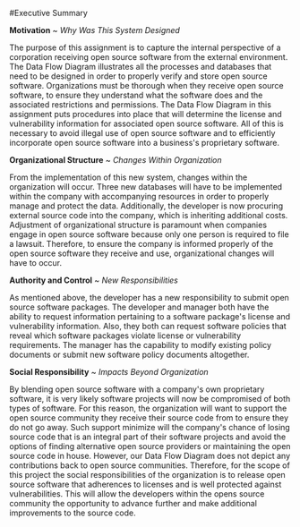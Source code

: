 
#Executive Summary 

 
**Motivation** ~ *Why Was This System Designed*

The purpose of this assignment is to capture the internal perspective of a corporation receiving open source software from the external environment.  The Data Flow Diagram illustrates all the processes and databases that need to be designed in order to properly verify and store open source software.  Organizations must be thorough when they receive open source software, to ensure they understand what the software does and the associated restrictions and permissions.  The Data Flow Diagram in this assignment puts procedures into place that will determine the license and vulnerability information for associated open source software.  All of this is necessary to avoid illegal use of open source software and to efficiently incorporate open source software into a business's proprietary software.

**Organizational Structure** ~ *Changes Within Organization*

From the implementation of this new system, changes within the organization will occur. Three new databases will have to be implemented within the company with accompanying resources in order to properly manage and protect the data. Additionally, the developer is now procuring external source code into the company, which is inheriting additional costs. Adjustment of organizational structure is paramount when companies engage in open source software because only one person is required to file a lawsuit. Therefore, to ensure the company is informed properly of the open source software they receive and use, organizational changes will have to occur.


**Authority and Control** ~ *New Responsibilities*

As mentioned above, the developer has a new responsibility to submit open source software packages.  The developer and manager both have the ability to request information pertaining to a software package's license and vulnerability information.  Also, they both can request software policies that reveal which software packages violate license or vulnerability requirements.  The manager has the capability to modify existing policy documents or submit new software policy documents altogether.



**Social Responsibility** ~ *Impacts Beyond Organization*

By blending open source software with a company's own proprietary software, it is very likely software projects will now be compromised of both types of software. For this reason, the organization will want to support the open source community they receive their source code from to ensure they do not go away.  Such support minimize will the company's chance of losing source code that is an integral part of their software projects and avoid the options of finding alternative open source providers or maintaining the open source code in house.  However, our Data Flow Diagram does not depict any contributions back to open source communities.  Therefore, for the scope of this project the social responsibilities of the organization is to release open source software that adherences to licenses and is well protected against vulnerabilities.  This will allow the developers within the opens source community the opportunity to advance further and make additional improvements to the source code.
  

